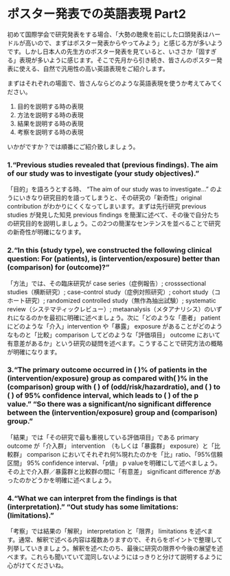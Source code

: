 # ポスター発表での英語表現 Part2

初めて国際学会で研究発表をする場合、「大勢の聴衆を前にした口頭発表はハードルが高いので、まずはポスター発表からやってみよう」と感じる方が多いようです。しかし日本人の先生方のポスター発表を見ていると、いささか「固すぎる」表現が多いように感じます。そこで先月から引き続き、皆さんのポスター発表に使える、自然で汎用性の高い英語表現をご紹介します。

まずはそれぞれの場面で、皆さんならどのような英語表現を使うか考えてみてください。

1. 目的を説明する時の表現
2. 方法を説明する時の表現
3. 結果を説明する時の表現
4. 考察を説明する時の表現

いかがですか？では順番にご紹介致しましょう。

### 1.“Previous studies revealed that (previous findings). The aim of our study was to investigate (your study objectives).”

「目的」を語ろうとする時、 “The aim of our study was to investigate…” のようにいきなり研究目的を語ってしまうと、その研究の「新奇性」original contribution がわかりにくくなってしまいます。まずは先行研究 previous studies が発見した知見 previous findings を簡潔に述べて、その後で自分たちの研究目的を説明しましょう。この2つの簡潔なセンテンスを並べることで研究の新奇性が明確になります。

### 2.“In this (study type), we constructed the following clinical question: For (patients), is (intervention/exposure) better than (comparison) for (outcome)?”

「方法」では、その臨床研究が case series（症例報告）; crosssectional studies（横断研究）; case-control study（症例対照研究）; cohort study（コホート研究）; randomized controlled study（無作為抽出試験）; systematic review（システマティックレビュー）; metaanalysis（メタアナリシス）のいずれになるのかを最初に明確に述べましょう。次に「どのような「患者」 patient にどのような「介入」intervention や「暴露」 exposure があることがどのようなものと「比較」comparison してどのような「評価項目」 outcome において有意差があるか」という研究の疑問を述べます。こうすることで研究方法の概略が明確になります。

### 3.“The primary outcome occurred in ( )% of patients in the (intervention/exposure) group as compared with( )% in the (comparison) group with ( ) of (odd/risk/hazardratio), and ( ) to ( ) of 95% confidence interval, which leads to ( ) of the p value.” “So there was a significant/no significant difference between the (intervention/exposure) group and (comparison) group.”

「結果」では「その研究で最も重視している評価項目」である primary outcome が「介入群」 intervention　（もしくは「暴露群」 exposure）と「比較群」 comparison においてそれぞれ何%現れたのかを「比」ratio、「95%信頼区間」 95% confidence interval、「p値」 p valueを明確にして述べましょう。その上で介入群／暴露群と比較群の間に「有意差」 significant difference があったのかどうかを明確に述べましょう。

### 4.“What we can interpret from the findings is that (interpretation).” “Out study has some limitations:(limitations).”

「考察」では結果の「解釈」 interpretation と「限界」 limitations を述べます。通常、解釈で述べる内容は複数ありますので、それらをポイントで整理して列挙していきましょう。解釈を述べたのち、最後に研究の限界や今後の展望を述べます。これらも聞いていて混同しないようにはっきりと分けて説明するように心がけてくださいね。

